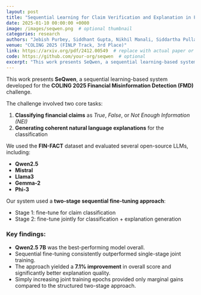 ```yaml
---
layout: post
title: "Sequential Learning for Claim Verification and Explanation in Financial Domains"
date: 2025-01-10 00:00:00 +0000
image: /images/seqwen.png  # optional thumbnail
categories: research
authors: "Jebish Purbey, Siddhant Gupta, Nikhil Manali, Siddartha Pullakhandam, <strong>Drishti Sharma</strong>, Ashay Srivastava, Ram Mohan Rao Kadiyala"
venue: "COLING 2025 (FINLP Track, 3rd Place)"
link: https://arxiv.org/pdf/2412.00549  # replace with actual paper or arXiv link
code: https://github.com/your-org/seqwen  # optional
excerpt: "This work presents SeQwen, a sequential learning-based system developed for the COLING 2025 FMD challenge, which focused on two tasks: classifying financial claims as True, False, or Not Enough Information (NEI), and generating coherent natural language explanations for these classifications. Using the FIN-FACT dataset, the team evaluated several open-source LLMs, including Qwen2.5, Mistral, Llama3, Gemma-2, and Phi-3. SeQwen employed a two-stage sequential fine-tuning strategy—first fine-tuning for claim classification, followed by joint fine-tuning for classification and explanation generation. This approach consistently outperformed single-stage joint training, with Qwen2.5-7B emerging as the top-performing model. The two-stage method led to a 7.1% improvement in overall score and significantly enhanced explanation quality, while merely increasing joint training epochs offered only marginal gains, underscoring the value of sequential fine-tuning."
---
```


This work presents **SeQwen**, a sequential learning-based system developed for the **COLING 2025 Financial Misinformation Detection (FMD)** challenge.

The challenge involved two core tasks:

1. **Classifying financial claims** as *True*, *False*, or *Not Enough Information (NEI)*  
2. **Generating coherent natural language explanations** for the classification

We used the **FIN-FACT** dataset and evaluated several open-source LLMs, including:

- **Qwen2.5**  
- **Mistral**  
- **Llama3**  
- **Gemma-2**  
- **Phi-3**

Our system used a **two-stage sequential fine-tuning approach**:

- Stage 1: fine-tune for claim classification  
- Stage 2: fine-tune jointly for classification + explanation generation

### Key findings:

- **Qwen2.5 7B** was the best-performing model overall.
- Sequential fine-tuning consistently outperformed single-stage joint training.
- The approach yielded a **7.1% improvement** in overall score and significantly better explanation quality.
- Simply increasing joint training epochs provided only marginal gains compared to the structured two-stage approach.
